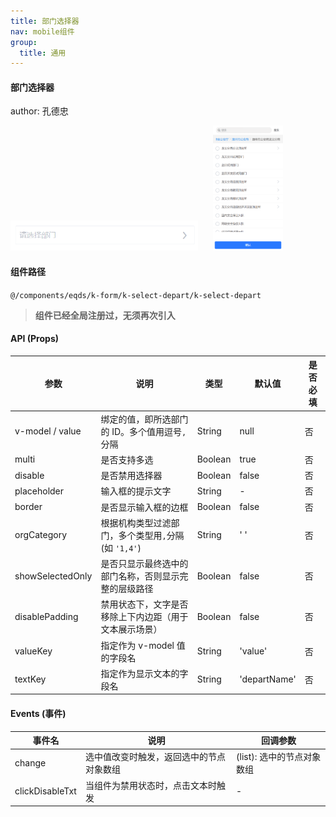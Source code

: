 ```yaml
---
title: 部门选择器
nav: mobile组件
group:
  title: 通用
---
```


#### 部门选择器

author: 孔德忠

<img src="./img/depart.png" width="300">

<img src="./img/depart_popup.png" height="200" alt="部门选择器 - 弹窗状态" style="margin-left: 20px;">

#### 组件路径

`@/components/eqds/k-form/k-select-depart/k-select-depart`

> **组件已经全局注册过，无须再次引入**

#### API (Props)

| 参数             | 说明                                                   | 类型    | 默认值       | 是否必填 |
| ---------------- | ------------------------------------------------------ | ------- | ------------ | -------- |
| v-model / value  | 绑定的值，即所选部门的 ID。多个值用逗号`,`分隔         | String  | null         | 否       |
| multi            | 是否支持多选                                           | Boolean | true         | 否       |
| disable          | 是否禁用选择器                                         | Boolean | false        | 否       |
| placeholder      | 输入框的提示文字                                       | String  | -            | 否       |
| border           | 是否显示输入框的边框                                   | Boolean | false        | 否       |
| orgCategory      | 根据机构类型过滤部门，多个类型用`,`分隔 (如 `'1,4'`)   | String  | ' '          | 否       |
| showSelectedOnly | 是否只显示最终选中的部门名称，否则显示完整的层级路径   | Boolean | false        | 否       |
| disablePadding   | 禁用状态下，文字是否移除上下内边距（用于文本展示场景） | Boolean | false        | 否       |
| valueKey         | 指定作为 v-model 值的字段名                            | String  | 'value'      | 否       |
| textKey          | 指定作为显示文本的字段名                               | String  | 'departName' | 否       |

#### Events (事件)

| 事件名          | 说明                                     | 回调参数                   |
| --------------- | ---------------------------------------- | -------------------------- |
| change          | 选中值改变时触发，返回选中的节点对象数组 | (list): 选中的节点对象数组 |
| clickDisableTxt | 当组件为禁用状态时，点击文本时触发       | -                          |
